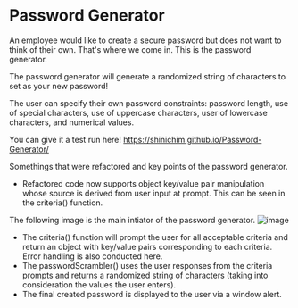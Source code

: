 # Password Generator
An employee would like to create a secure password but does not want to think of their own. That's where we come in. This is the password generator.

The password generator will generate a randomized string of characters to set as your new password!

The user can specify their own password constraints: password length, use of special characters, use of uppercase characters, user of lowercase characters, and numerical values.

You can give it a test run here! https://shinichim.github.io/Password-Generator/

Somethings that were refactored and key points of the password generator.
- Refactored code now supports object key/value pair manipulation whose source is derived from user input at prompt. This can be seen in the criteria() function.

The following image is the main intiator of the password generator.
![image](https://user-images.githubusercontent.com/62361626/141857590-c270bf52-6bd9-448c-a0fe-b6676dfab820.png)
- The criteria() function will prompt the user for all acceptable criteria and return an object with key/value pairs corresponding to each criteria. Error handling is also conducted here.
- The passwordScrambler() uses the user responses from the criteria prompts and returns a randomized string of characters (taking into consideration the values the user enters). 
- The final created password is displayed to the user via a window alert.



